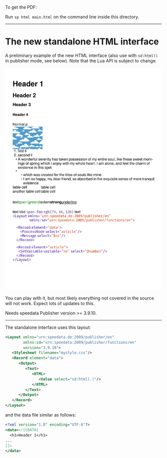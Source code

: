 To get the PDF:

Run `sp html main.html` on the command line inside this directory.

----

# The new standalone HTML interface

A preliminary example of the new HTML interface (also use with `sd:html()` in publisher mode, see below).
Note that the Lua API is subject to change.

![Image of the result](firstpage.png)

You can play with it, but most likely everything not covered in the source will not work. Expect lots of updates to this.

Needs speedata Publisher version >= 3.9.10.


----

The standalone interface uses this layout:

```xml
<Layout xmlns="urn:speedata.de:2009/publisher/en"
        xmlns:sd="urn:speedata:2009/publisher/functions/en"
        version="3.9.10">
   <Stylesheet filename="mystyle.css"/>
   <Record element="data">
      <Output>
         <Text>
            <HTML>
               <Value select="sd:html(.)"/>
            </HTML>
         </Text>
      </Output>
   </Record>
</Layout>
```

and the data file similar as follows:

```xml
<?xml version="1.0" encoding="UTF-8"?>
<data><![CDATA[
  <h1>Header 1</h1>
...
]]>
</data>
```